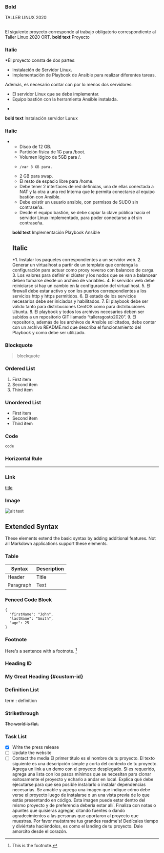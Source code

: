 ### Bold
TALLER LINUX 2020
##
El siguiente proyecto corresponde al trabajo obligatorio correspondiente al Taller Linux 2020 ORT.
**bold text**
Proyecto

### Italic

*El proyecto consta de dos partes:
 - Instalación de Servidor Linux.
 - Implementación de Playbook de Ansible para realizar diferentes tareas.

Además, es necesario contar con por lo menos dos servidores:
 - El servidor Linux que se debe implementar.
 - 	Equipo bastión con la herramienta Ansible instalada.
*
**bold text**
Instalación servidor Lunux
### Italic
* - Disco de 12 GB.
  - Partición física de 1G para /boot.
  - Volumen lógico de 5GB para /.
  - 	/var 3 GB para.
  - 2 GB para swap.
  - El resto de espacio libre para /home. 
  - Debe tener 2 interfaces de red definidas, una de ellas conectada a NAT y la otra a una red Interna que le permita conectarse al equipo bastión con Ansible. 
  - Debe existir un usuario ansible, con permisos de SUDO sin contraseña. 
  - Desde el equipo bastión, se debe copiar la clave pública hacia el servidor Linux implementado, para poder conectarse a él sin contraseña. 

  **bold text**
  Implementación Playbook Ansible
  ## Italic
  *1.	Instalar los paquetes correspondientes a un servidor web.
   2.	Generar un virtualhost a partir de un template que contenga la configuración para actuar como proxy reverso con balanceo de carga. 
   3.	Los valores para definir el clúster y los nodos que se van a balancear deben tomarse desde un archivo de variables. 
   4.	El servidor web debe reiniciarse si hay un cambio en la configuración del virtual host. 
   5.	El firewall debe estar activo y con los puertos correspondientes a los servicios http y https permitidos.
   6.	El estado de los servicios necesarios debe ser iniciados y habilitados. 
   7.	El playbook debe ser válido tanto para distribuciones CentOS como para distribuciones Ubuntu. 
   8.	El playbook y todos los archivos necesarios deben ser subidos a un repositorio GIT llamado “talleragosto2020”. 
   9.	El repositorio, además de los archivos de Ansible solicitados, debe contar con un archivo README.md que describa el funcionamiento del Playbook y como debe ser utilizado.


### Blockquote

> blockquote

### Ordered List

1. First item
2. Second item
3. Third item

### Unordered List

- First item
- Second item
- Third item

### Code

`code`

### Horizontal Rule

---

### Link

[title](https://www.example.com)

### Image

![alt text](image.jpg)

## Extended Syntax

These elements extend the basic syntax by adding additional features. Not all Markdown applications support these elements.

### Table

| Syntax | Description |
| ----------- | ----------- |
| Header | Title |
| Paragraph | Text |

### Fenced Code Block

```
{
  "firstName": "John",
  "lastName": "Smith",
  "age": 25
}
```

### Footnote

Here's a sentence with a footnote. [^1]

[^1]: This is the footnote.

### Heading ID

### My Great Heading {#custom-id}

### Definition List

term
: definition

### Strikethrough

~~The world is flat.~~

### Task List

- [x] Write the press release
- [ ] Update the website
- [ ] Contact the media
El primer título es el nombre de tu proyecto.
El texto siguiente es una descripción simple y corta del contexto de tu proyecto.
Agrega un link a un demo con el proyecto desplegado.
Si es requerido, agrega una lista con los pasos mínimos que se necesitan para clonar exitosamente el proyecto y echarlo a andar en local.
Explica qué debe ejecutarse para que sea posible instalarlo o instalar dependencias necesarias.
Se amable y agrega una imagen que indique cómo debe verse el proyecto luego de instalarse o un una vista previa de lo que estás presentando en código. Esta imagen puede estar dentro del mismo proyecto y de preferencia debería estar allí.
Finaliza con notas o apuntes que quisieras agregar, citando fuentes o dando agradecimientos a las personas que aportaron al proyecto que muestras.
Por favor muéstrame tus grandes readme's! Dedícales tiempo y diviértete haciéndolos, es como el landing de tu proyecto. Dale amorcito desde el corazón.